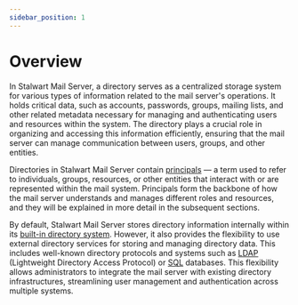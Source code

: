 ```yaml
---
sidebar_position: 1
---
```


# Overview

In Stalwart Mail Server, a directory serves as a centralized storage system for various types of information related to the mail server's operations. It holds critical data, such as accounts, passwords, groups, mailing lists, and other related metadata necessary for managing and authenticating users and resources within the system. The directory plays a crucial role in organizing and accessing this information efficiently, ensuring that the mail server can manage communication between users, groups, and other entities.

Directories in Stalwart Mail Server contain [principals](/docs/directory/principals/overview) — a term used to refer to individuals, groups, resources, or other entities that interact with or are represented within the mail system. Principals form the backbone of how the mail server understands and manages different roles and resources, and they will be explained in more detail in the subsequent sections.

By default, Stalwart Mail Server stores directory information internally within its [built-in directory system](/docs/directory/backend/internal). However, it also provides the flexibility to use external directory services for storing and managing directory data. This includes well-known directory protocols and systems such as [LDAP](/docs/directory/backend/ldap) (Lightweight Directory Access Protocol) or [SQL](/docs/directory/backend/sql) databases. This flexibility allows administrators to integrate the mail server with existing directory infrastructures, streamlining user management and authentication across multiple systems.
